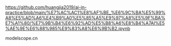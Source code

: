 https://github.com/huangjia2019/ai-in-practice/blob/main/%E7%AC%AC1%E8%AF%BE_%E6%9C%BA%E5%99%A8%E5%AD%A6%E4%B9%A0%E5%85%A5%E9%97%A8%E5%9F%BA%E7%A1%80/%E7%9B%B4%E6%92%AD%E5%B8%A6%E8%B4%A7AI%E5%AE%9E%E6%88%985%E9%83%A8%E6%9B%B2.ipynb

modelscope.cn

